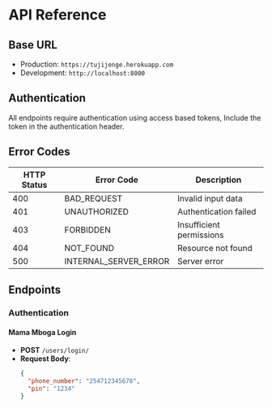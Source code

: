 # API Reference

## Base URL
- Production: `https://tujijenge.herokuapp.com`
- Development: `http://localhost:8000`

## Authentication
All endpoints require authentication using access based tokens, Include the token in the authentication header.



## Error Codes
| HTTP Status | Error Code | Description |
|------------|------------|-------------|
| 400 | BAD_REQUEST | Invalid input data |
| 401 | UNAUTHORIZED | Authentication failed |
| 403 | FORBIDDEN | Insufficient permissions |
| 404 | NOT_FOUND | Resource not found |
| 500 | INTERNAL_SERVER_ERROR | Server error |

## Endpoints

### Authentication
#### Mama Mboga Login
- **POST** `/users/login/`
- **Request Body**:
  ```json
  {
    "phone_number": "254712345678",
    "pin": "1234"
  }